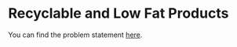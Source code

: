 # Recyclable and Low Fat Products

You can find the problem statement [here](https://leetcode.com/problems/recyclable-and-low-fat-products/?envType=study-plan-v2&envId=top-sql-50).
